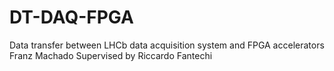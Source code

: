 # DT-DAQ-FPGA

Data transfer between LHCb data acquisition system and FPGA accelerators <br/>
Franz Machado Supervised by Riccardo Fantechi
